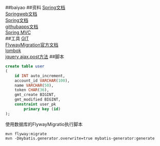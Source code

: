 ##baiyao
##资料
[Spring文档](https://spring.io/guides)<br>
[Springweb文档](https://spring.io/guides/gs/serving-web-content/)<br>
[Spring文档](https://developer.github.com/apps/building-github-apps/creating-a-github-app/)<br>
[githubapps文档](https://github.com/settings/apps)<br>
[Spring MVC](https://docs.spring.io/spring/docs/5.0.3.RELEASE/spring-framework-reference/web.html#mvc-handlermapping-interceptor) <br>
##工具
[GIT](https://git-scm.com/)<br>
[FlywayMigration官方文档](https://flywaydb.org/getstarted/firststeps/maven#creating-the-first-migration)<br>
[lombok](https://projectlombok.org/setup/maven)<br>
[jquery ajax.post方法](https://api.jquery.com/jQuery.post/)
##脚本
```sql
create table user
(
	id INT auto_increment,
	account_id VARCHAR(100),
	name VARCHAR(50),
	token CHAR(36),
	gmt_create BIGINT,
	gmt_modified BIGINT,
	constraint user_pk
		primary key (id)
);
```
使用数据库的FlywayMigratio执行脚本
```shell script
mvn flyway:migrate
mvn -Dmybatis.generator.overwrite=true mybatis-generator:generate
```